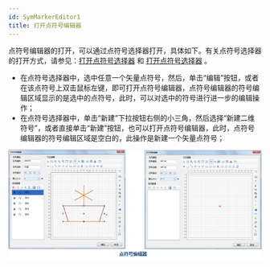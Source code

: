 ```yaml
---
id: SymMarkerEditor1
title: 打开点符号编辑器
---
```

点符号编辑器的打开，可以通过点符号选择器打开，具体如下。有关点符号选择器的打开方式，请参见：[打开点符号选择器](SymMarkerSelector1)
和 [打开点符号选择器](SymMarkerSelector1) 。

* 在点符号选择器中，选中任意一个矢量点符号，然后，单击“编辑”按钮，或者在该点符号上双击鼠标左键，即可打开点符号编辑器，点符号编辑器的符号编辑区域显示的是选中的点符号，此时，可以对选中的符号进行进一步的编辑操作；
* 在点符号选择器中，单击“新建”下拉按钮右侧的小三角，然后选择“新建二维符号”，或者直接单击“新建”按钮，也可以打开点符号编辑器，此时，点符号编辑器的符号编辑区域是空白的，此操作是新建一个矢量点符号； 

![](img/SymMarkerEditor1t4.png)  
